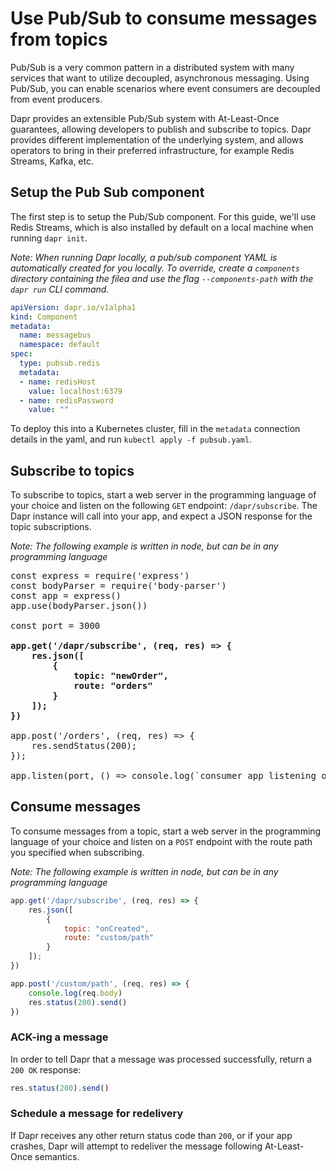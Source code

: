 # Use Pub/Sub to consume messages from topics

Pub/Sub is a very common pattern in a distributed system with many services that want to utilize decoupled, asynchronous messaging.
Using Pub/Sub, you can enable scenarios where event consumers are decoupled from event producers.

Dapr provides an extensible Pub/Sub system with At-Least-Once guarantees, allowing developers to publish and subscribe to topics.
Dapr provides different implementation of the underlying system, and allows operators to bring in their preferred infrastructure, for example Redis Streams, Kafka, etc.

## Setup the Pub Sub component

The first step is to setup the Pub/Sub component.
For this guide, we'll use Redis Streams, which is also installed by default on a local machine when running `dapr init`.

*Note: When running Dapr locally, a pub/sub component YAML is automatically created for you locally. To override, create a `components` directory containing the filea and use the flag `--components-path` with the `dapr run` CLI command.*

```yaml
apiVersion: dapr.io/v1alpha1
kind: Component
metadata:
  name: messagebus
  namespace: default
spec:
  type: pubsub.redis
  metadata:
  - name: redisHost
    value: localhost:6379
  - name: redisPassword
    value: ""
```

To deploy this into a Kubernetes cluster, fill in the `metadata` connection details in the yaml, and run `kubectl apply -f pubsub.yaml`.

## Subscribe to topics

To subscribe to topics, start a web server in the programming language of your choice and listen on the following `GET` endpoint: `/dapr/subscribe`.
The Dapr instance will call into your app, and expect a JSON response for the topic subscriptions.

*Note: The following example is written in node, but can be in any programming language*

<pre>
const express = require('express')
const bodyParser = require('body-parser')
const app = express()
app.use(bodyParser.json())

const port = 3000

<b>app.get('/dapr/subscribe', (req, res) => {
    res.json([
        {
            topic: "newOrder",
            route: "orders"
        }
    ]);
})</b>

app.post('/orders', (req, res) => {
    res.sendStatus(200);
});

app.listen(port, () => console.log(`consumer app listening on port ${port}!`))
</pre>

## Consume messages

To consume messages from a topic, start a web server in the programming language of your choice and listen on a `POST` endpoint with the route path you specified when subscribing.

*Note: The following example is written in node, but can be in any programming language*

```javascript
app.get('/dapr/subscribe', (req, res) => {
    res.json([
        {
            topic: "onCreated",
            route: "custom/path"
        }
    ]);
})

app.post('/custom/path', (req, res) => {
    console.log(req.body)
    res.status(200).send()
})
```

### ACK-ing a message

In order to tell Dapr that a message was processed successfully, return a `200 OK` response:

```javascript
res.status(200).send()
```

### Schedule a message for redelivery

If Dapr receives any other return status code than `200`, or if your app crashes, Dapr will attempt to redeliver the message following At-Least-Once semantics.
